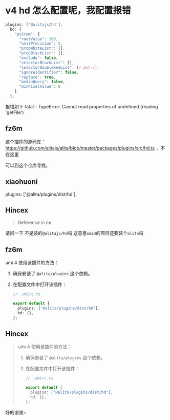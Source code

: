 # v4 hd 怎么配置呢，我配置报错

```js
plugins: ['@alitajs/hd'],
  hd: {
    "px2rem": {
      "rootValue": 100,
      "unitPrecision": 5,
      "propWhiteList": [],
      "propBlackList": [],
      "exclude": false,
      "selectorBlackList": [],
      "selectorDoubleRemList": [/.ant-/],
      "ignoreIdentifier": false,
      "replace": true,
      "mediaQuery": false,
      "minPixelValue": 0
    }
  },
```

报错如下
fatal - TypeError: Cannot read properties of undefined (reading 'getFile')

## fz6m

这个插件的源码在：https://github.com/alitajs/alita/blob/master/packages/plugins/src/hd.ts ，不在这里

可以到这个仓库寻找。

## xiaohuoni

plugins: ['@alita/plugins/dist/hd'],

## Hincex

> Reference in ne

请问一下 不是装的`@alitajs/hd`吗 这意思`umi4`的项目还要装个`alita`吗

## fz6m

umi 4 使用该插件的方法：

1. 确保安装了 `@alita/plugins` 这个依赖。

2. 在配置文件中打开该插件：

   ```ts
   // .umirc.ts

   export default {
     plugins: ["@alita/plugins/dist/hd"],
     hd: {},
   };
   ```

## Hincex

> umi 4 使用该插件的方法：
>
> 1. 确保安装了 `@alita/plugins` 这个依赖。
> 2. 在配置文件中打开该插件：
>
>    ```ts
>    // .umirc.ts
>
>    export default {
>      plugins: ["@alita/plugins/dist/hd"],
>      hd: {},
>    };
>    ```

好的谢谢~
